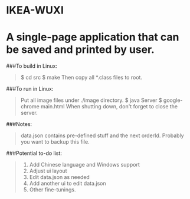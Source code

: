 # IKEA-WUXI
A single-page application that can be saved and printed by user.   
====================

###To build in Linux:
> $ cd src
> $ make
> Then copy all *.class files to root.  

###To run in Linux:
> Put all image files under ./image directory.
> $ java Server
> $ google-chrome main.html
> When shutting down, don't forget to close the server.  

###Notes:
> data.json contains pre-defined stuff and the next orderId.
> Probably you want to backup this file.  
    
###Potential to-do list:
> 1) Add Chinese language and Windows support
> 2) Adjust ui layout
> 4) Edit data.json as needed
> 3) Add another ui to edit data.json
> 5) Other fine-tunings.  
    
    

    
